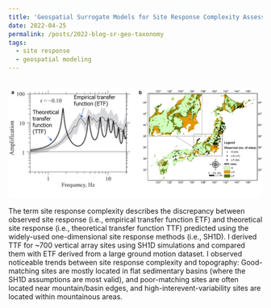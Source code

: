 ```yaml
---
title: 'Geospatial Surrogate Models for Site Response Complexity Assessment'
date: 2022-04-25
permalink: /posts/2022-blog-sr-geo-taxonomy
tags:
  - site response
  - geospatial modeling
---
```


<br/><img src='/images/sr-geo-taxonomy.png'>

The term site response complexity describes the discrepancy between observed site response (i.e., empirical transfer function ETF) and theoretical site response (i.e., theoretical transfer function TTF) predicted using the widely-used one-dimensional site response methods (i.e., SH1D). I derived TTF for ~700 vertical array sites using SH1D simulations and compared them with ETF derived from a large ground motion dataset. I observed noticeable trends between site response complexity and topography: Good-matching sites are mostly located in flat sedimentary basins (where the SH1D assumptions are most valid), and poor-matching sites are often located near mountain/basin edges, and high-interevent-variability sites are located within mountainous areas.


